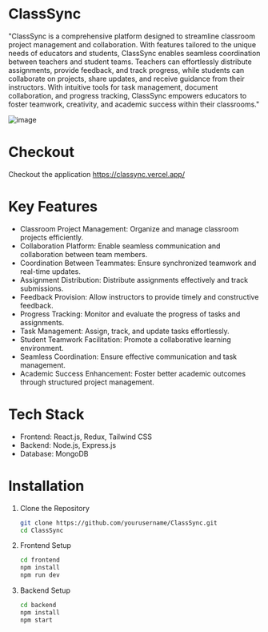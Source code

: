 # ClassSync

"ClassSync is a comprehensive platform designed to streamline classroom project management and collaboration. With features tailored to the unique needs of educators and students, ClassSync enables seamless coordination between teachers and student teams. Teachers can effortlessly distribute assignments, provide feedback, and track progress, while students can collaborate on projects, share updates, and receive guidance from their instructors. With intuitive tools for task management, document collaboration, and progress tracking, ClassSync empowers educators to foster teamwork, creativity, and academic success within their classrooms."

![image](https://github.com/user-attachments/assets/3fbbb456-db4a-40d5-bcc3-470e9d12f0f9)

# Checkout

Checkout the application https://classync.vercel.app/

# Key Features

- Classroom Project Management: Organize and manage classroom projects efficiently.
- Collaboration Platform: Enable seamless communication and collaboration between team members.
- Coordination Between Teammates: Ensure synchronized teamwork and real-time updates.
- Assignment Distribution: Distribute assignments effectively and track submissions.
- Feedback Provision: Allow instructors to provide timely and constructive feedback.
- Progress Tracking: Monitor and evaluate the progress of tasks and assignments.
- Task Management: Assign, track, and update tasks effortlessly.
- Student Teamwork Facilitation: Promote a collaborative learning environment.
- Seamless Coordination: Ensure effective communication and task management.
- Academic Success Enhancement: Foster better academic outcomes through structured project management.

# Tech Stack
- Frontend: React.js, Redux, Tailwind CSS
- Backend: Node.js, Express.js
- Database: MongoDB
# Installation
1. Clone the Repository
     ```bash
     git clone https://github.com/yourusername/ClassSync.git
     cd ClassSync

2. Frontend Setup
   ```bash
   cd frontend
   npm install
   npm run dev
3. Backend Setup
   ```bash
   cd backend
   npm install
   npm start
